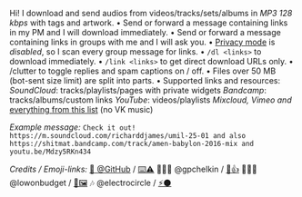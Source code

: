 Hi! I download and send audios from videos/tracks/sets/albums in *MP3 128 kbps* with tags and artwork.
• Send or forward a message containing links in my PM and I will download immediately.
• Send or forward a message containing links in groups with me and I will ask you.
• [Privacy mode](https://core.telegram.org/bots#privacy-mode) is _disabled_, so I scan every group message for links.
• `/dl <links>` to download immediately.
• `/link <links>` to get direct download URLs only.
• /clutter to toggle replies and spam captions on / off.
• Files over 50 MB (bot-sent size limit) are split into parts.
• Supported links and resources:
*SoundCloud*: tracks/playlists/pages with private widgets
*Bandcamp*: tracks/albums/custom links
*YouTube*: videos/playlists
*Mixcloud, Vimeo and* [everything from this list](https://rg3.github.io/youtube-dl/supportedsites.html) (no VK music)

*Example message:*
`Check it out! https://m.soundcloud.com/richarddjames/umil-25-01 and also https://shitmat.bandcamp.com/track/amen-babylon-2016-mix and youtu.be/Mdzy5RKn434`

*Credits / Emoji-links:*
[🌟 @GitHub](https://github.com/gpchelkin/scdlbot) / [⌨️⚠](https://github.com/gpchelkin/scdlbot/issues)
👨🏻‍💻 @gpchelkin / [🐝👍](http://pchelk.in/)
👩🏻‍🎨 @lowonbudget / [🎨🖼️](https://www.behance.net/lowonbudget)
🎶 @electrocircle / [⚡⚫](https://t.me/Eklight)
